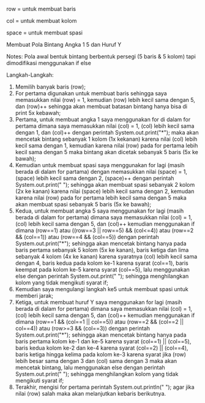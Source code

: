 row = untuk membuat baris

col = untuk membuat kolom

space = untuk membuat spasi

Membuat Pola Bintang Angka 1 5 dan Huruf Y

Notes: Pola awal bentuk bintang berbentuk persegi (5 baris & 5 kolom) tapi dimodifikasi menggunakan if else

Langkah-Langkah:

1. Memilih banyak baris (row); 
2. For pertama digunakan untuk membuat baris sehingga saya memasukkan nilai (row) = 1, kemudian (row) lebih kecil sama dengan 5, dan (row)++
sehingga akan membuat batasan bintang hanya bisa di print 5x kebawah;
3. Pertama, untuk membuat angka 1 saya menggunakan for di dalam for pertama dimana saya memasukkan nilai (col) = 1, (col) lebih kecil sama dengan 1, dan (col)++ 
dengan perintah System.out.print("*"); maka akan mencetak bintang sebanyak 1 kolom (1x kekanan) karena nilai (col) lebih kecil sama dengan 1, 
kemudian karena nilai (row) pada for pertama lebih kecil sama dengan 5 maka bintang akan dicetak sebanyak 5 baris (5x ke bawah);
4. Kemudian untuk membuat spasi saya menggunakan for lagi (masih berada di dalam for partama) dengan memasukkan nilai (space) = 1, (space) lebih kecil sama dengan 2, 
(space)++ dengan perintah System.out.print(" "); sehingga akan membuat spasi sebanyak 2 kolom (2x ke kanan) karena nilai (space) lebih kecil sama dengan 2, 
kemudan karena nilai (row) pada for pertama lebih kecil sama dengan 5 maka akan membuat spasi sebanyak 5 baris (5x ke bawah);
5. Kedua, untuk membuat angka 5 saya menggunakan for lagi (masih berada di dalam for pertama) dimana saya memasukkan nilai (col) = 1, (col) lebih kecil sama dengan 5, 
dan (col)++ kemudian menggunakan if dimana (row==1) atau ((row==3 || row==5) && (col<=4)) atau (row==2 && (col==1)) atau (row==4 && (col==5)) 
dengan perintah System.out.print("*"); sehingga akan mencetak bintang hanya pada baris pertama sebanyak 5 kolom (5x ke kanan), baris ketiga dan 
lima sebanyak 4 kolom (4x ke kanan) karena syaratnya (col) lebih kecil sama dengan 4, baris kedua pada kolom ke-1 karena syarat (col==1), baris keempat pada kolom 
ke-5 karena syarat (col==5), lalu menggunakan else dengan perintah System.out.print(" "); sehingga menghilangkan kolom yang tidak mengikuti syarat if;
6. Kemudian saya mengulangi langkah ke5 untuk membuat spasi untuk memberi jarak;
7. Ketiga, untuk membuat huruf Y saya menggunakan for lagi (masih berada di dalam for pertama) dimana saya memasukkan nilai (col) = 1, (col) lebih kecil sama dengan 5, 
dan (col)++ kemudian menggunakan if dimana (row==1 && (col==1 || col==5)) atau (row==2 && (col==2 || col==4)) atau (row>=3 && (col==3)) dengan perintah 
System.out.print("*"); sehingga akan mencetak bintang hanya pada baris pertama kolom ke-1 dan ke-5 karena syarat (col==1) || (col==5), 
baris kedua kolom ke-2 dan ke-4 karena syarat (col==2) || (col==4), baris ketiga hingga kelima pada kolom ke-3 karena syarat jika (row) lebih besar sama dengan 3 dan (col) sama dengan 3 
maka akan mencetak bintang, lalu menggunakan else dengan perintah System.out.print(" "); sehingga menghilangkan kolom yang tidak mengikuti syarat if;
8. Terakhir, mengisi for pertama perintah System.out.println(" "); agar jika nilai (row) salah maka akan melanjutkan kebaris berikutnya.
